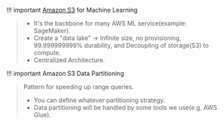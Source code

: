 
!!! important [Amazon S3](AWS/Cloud%20Practitioner%20(CLF-C02)/05-Storage%20and%20Databases/01-Amazon%20Simple%20Storage%20Service(S3).md) for Machine Learning
> - It's the backbone for many AWS ML service(example: SageMaker).
> - Create a "data lake" -> Infinite size, no provisioning, 99.999999999% durability, and Decoupling of storage(S3) to compute.
> - Centralized Architecture.


!!! important Amazon S3 Data Partitioning
> Pattern for speeding up range queries.
> - You can define whatever partitioning strategy.
> - Data partitioning will be handled by some tools we use(e.g. AWS Glue).
